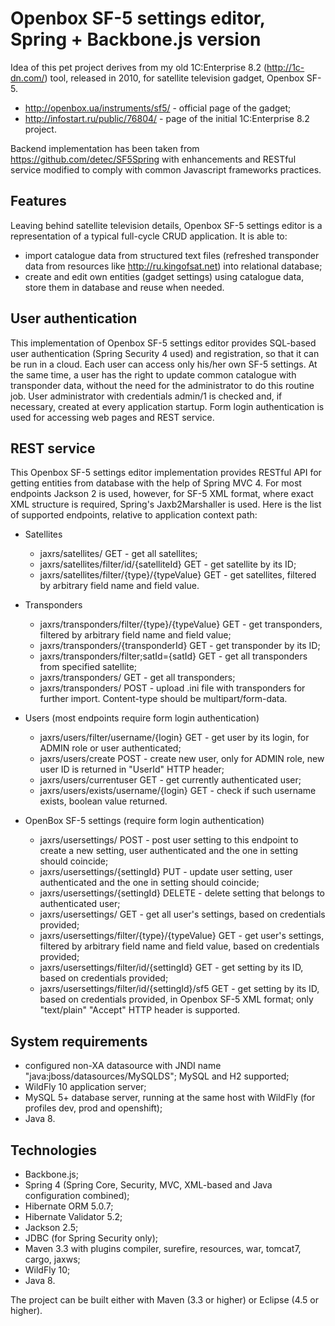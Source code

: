 # Openbox SF-5 settings editor, Spring + Backbone.js version #

Idea of this pet project derives from my old 1C:Enterprise 8.2 (<http://1c-dn.com/>) tool, released in 2010, for satellite television gadget, Openbox SF-5.
- <http://openbox.ua/instruments/sf5/>   - official page of the gadget;
- <http://infostart.ru/public/76804/>	 - page of the initial 1C:Enterprise 8.2 project.

Backend implementation has been taken from <https://github.com/detec/SF5Spring> with enhancements and RESTful service modified to comply with common Javascript frameworks practices.

## Features ##

Leaving behind satellite television details, Openbox SF-5 settings editor is a representation of a typical full-cycle CRUD application. It is able to:

- import catalogue data from structured text files (refreshed transponder data from resources like <http://ru.kingofsat.net>) into relational database;
- create and edit own entities (gadget settings) using catalogue data, store them in database and reuse when needed.

## User authentication ##

This implementation of Openbox SF-5 settings editor provides SQL-based user authentication (Spring Security 4 used) and registration, so that it can be run in a cloud. Each user can access only his/her own SF-5 settings. At the same time, a user has the right to update common catalogue with transponder data, without the need for the administrator to do this routine job. User administrator with credentials admin/1 is checked and, if necessary, created at every application startup. Form login authentication is used for accessing web pages and REST service.

## REST service ##

This Openbox SF-5 settings editor implementation provides RESTful API for getting entities from database with the help of Spring MVC 4. For most endpoints Jackson 2 is used, however, for SF-5 XML format, where exact XML structure is required, Spring's Jaxb2Marshaller is used. Here is the list of supported endpoints, relative to application context path:

- Satellites
	- jaxrs/satellites/ GET								- get all satellites;
	- jaxrs/satellites/filter/id/{satelliteId} GET 		- get satellite by its ID;
	- jaxrs/satellites/filter/{type}/{typeValue} GET 	- get satellites, filtered by arbitrary field name and field value.
	
- Transponders
	- jaxrs/transponders/filter/{type}/{typeValue} GET 	- get transponders, filtered by arbitrary field name and field value;
	- jaxrs/transponders/{transponderId} GET 			- get transponder by its ID;
	- jaxrs/transponders/filter;satId={satId} GET 		- get all transponders from specified satellite;
	- jaxrs/transponders/ GET 							- get all transponders;
	- jaxrs/transponders/ POST							- upload .ini file with transponders for further import. Content-type should be multipart/form-data.
	
- Users (most endpoints require form login authentication)
	- jaxrs/users/filter/username/{login} GET 			- get user by its login, for ADMIN role or user authenticated;
	- jaxrs/users/create POST 							- create new user, only for ADMIN role, new user ID is returned in "UserId" HTTP header; 
	- jaxrs/users/currentuser GET 						- get currently authenticated user;
	- jaxrs/users/exists/username/{login} GET 			- check if such username exists, boolean value returned.
	
- OpenBox SF-5 settings (require form login authentication)
	- jaxrs/usersettings/ POST								- post user setting to this endpoint to create a new setting, user authenticated and the one in setting should coincide;
	- jaxrs/usersettings/{settingId} PUT 					- update user setting, user authenticated and the one in setting should coincide;
	- jaxrs/usersettings/{settingId} DELETE 				- delete setting that belongs to authenticated user;
	- jaxrs/usersettings/ GET								- get all user's settings, based on credentials provided;
	- jaxrs/usersettings/filter/{type}/{typeValue} GET 		- get user's settings, filtered by arbitrary field name and field value, based on credentials provided;
	- jaxrs/usersettings/filter/id/{settingId} GET 			- get setting by its ID, based on credentials provided;
	- jaxrs/usersettings/filter/id/{settingId}/sf5 GET		- get setting by its ID, based on credentials provided, in Openbox SF-5 XML format; only "text/plain" "Accept" HTTP header is supported.

## System requirements ##

- configured non-XA datasource with JNDI name "java:jboss/datasources/MySQLDS"; MySQL and H2 supported;
- WildFly 10 application server;
- MySQL 5+ database server, running at the same host with WildFly (for profiles dev, prod and openshift);
- Java 8.

## Technologies ##

- Backbone.js;
- Spring 4 (Spring Core, Security, MVC, XML-based and Java configuration combined);
- Hibernate ORM 5.0.7;
- Hibernate Validator 5.2;
- Jackson 2.5;
- JDBC (for Spring Security only);
- Maven 3.3 with plugins compiler, surefire, resources, war, tomcat7, cargo, jaxws;
- WildFly 10;
- Java 8.

The project can be built either with Maven (3.3 or higher) or Eclipse (4.5 or higher).